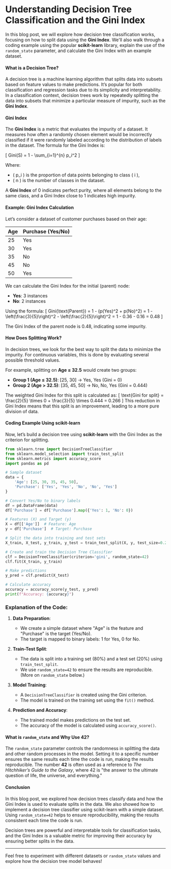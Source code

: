 # Understanding Decision Tree Classification and the Gini Index

In this blog post, we will explore how decision tree classification works, focusing on how to split data using the **Gini Index**. We'll also walk through a coding example using the popular **scikit-learn** library, explain the use of the `random_state` parameter, and calculate the Gini Index with an example dataset.

#### **What is a Decision Tree?**

A decision tree is a machine learning algorithm that splits data into subsets based on feature values to make predictions. It’s popular for both classification and regression tasks due to its simplicity and interpretability. In a classification context, decision trees work by repeatedly splitting the data into subsets that minimize a particular measure of impurity, such as the **Gini Index**.

#### **Gini Index**

The **Gini Index** is a metric that evaluates the impurity of a dataset. It measures how often a randomly chosen element would be incorrectly classified if it were randomly labeled according to the distribution of labels in the dataset. The formula for the Gini Index is:

\[
Gini(S) = 1 - \sum_{i=1}^{n} p_i^2
\]

Where:
- \( p_i \) is the proportion of data points belonging to class \( i \),
- \( n \) is the number of classes in the dataset.

A **Gini Index** of 0 indicates perfect purity, where all elements belong to the same class, and a Gini Index close to 1 indicates high impurity.

#### **Example: Gini Index Calculation**

Let’s consider a dataset of customer purchases based on their age:

| Age  | Purchase (Yes/No) |
|------|-------------------|
| 25   | Yes               |
| 30   | Yes               |
| 35   | No                |
| 45   | No                |
| 50   | Yes               |

We can calculate the Gini Index for the initial (parent) node:

- **Yes**: 3 instances
- **No**: 2 instances

Using the formula:
\[
Gini(\text{Parent}) = 1 - (p(Yes)^2 + p(No)^2) = 1 - \left(\frac{3}{5}\right)^2 - \left(\frac{2}{5}\right)^2 = 1 - 0.36 - 0.16 = 0.48
\]

The Gini Index of the parent node is 0.48, indicating some impurity.

#### **How Does Splitting Work?**

In decision trees, we look for the best way to split the data to minimize the impurity. For continuous variables, this is done by evaluating several possible threshold values.

For example, splitting on **Age ≤ 32.5** would create two groups:
- **Group 1 (Age ≤ 32.5)**: [25, 30] → Yes, Yes (Gini = 0)
- **Group 2 (Age > 32.5)**: [35, 45, 50] → No, No, Yes (Gini = 0.444)

The weighted Gini Index for this split is calculated as:
\[
\text{Gini for split} = \frac{2}{5} \times 0 + \frac{3}{5} \times 0.444 = 0.266
\]
This reduction in Gini Index means that this split is an improvement, leading to a more pure division of data.

#### **Coding Example Using scikit-learn**

Now, let’s build a decision tree using **scikit-learn** with the Gini Index as the criterion for splitting.

```python
from sklearn.tree import DecisionTreeClassifier
from sklearn.model_selection import train_test_split
from sklearn.metrics import accuracy_score
import pandas as pd

# Sample dataset
data = {
    'Age': [25, 30, 35, 45, 50],
    'Purchase': ['Yes', 'Yes', 'No', 'No', 'Yes']
}

# Convert Yes/No to binary labels
df = pd.DataFrame(data)
df['Purchase'] = df['Purchase'].map({'Yes': 1, 'No': 0})

# Features (X) and Target (y)
X = df[['Age']]  # Feature: Age
y = df['Purchase']  # Target: Purchase

# Split the data into training and test sets
X_train, X_test, y_train, y_test = train_test_split(X, y, test_size=0.2, random_state=42)

# Create and train the Decision Tree Classifier
clf = DecisionTreeClassifier(criterion='gini', random_state=42)
clf.fit(X_train, y_train)

# Make predictions
y_pred = clf.predict(X_test)

# Calculate accuracy
accuracy = accuracy_score(y_test, y_pred)
print(f"Accuracy: {accuracy}")
```

### **Explanation of the Code**:

1. **Data Preparation**:
   - We create a simple dataset where "Age" is the feature and "Purchase" is the target (Yes/No).
   - The target is mapped to binary labels: 1 for Yes, 0 for No.

2. **Train-Test Split**:
   - The data is split into a training set (80%) and a test set (20%) using `train_test_split`. 
   - We use `random_state=42` to ensure the results are reproducible. (More on `random_state` below.)

3. **Model Training**:
   - A `DecisionTreeClassifier` is created using the Gini criterion.
   - The model is trained on the training set using the `fit()` method.

4. **Prediction and Accuracy**:
   - The trained model makes predictions on the test set.
   - The accuracy of the model is calculated using `accuracy_score()`.

#### **What is `random_state` and Why Use 42?**

The `random_state` parameter controls the randomness in splitting the data and other random processes in the model. Setting it to a specific number ensures the same results each time the code is run, making the results reproducible. The number **42** is often used as a reference to *The Hitchhiker’s Guide to the Galaxy*, where 42 is "the answer to the ultimate question of life, the universe, and everything."

#### **Conclusion**

In this blog post, we explored how decision trees classify data and how the Gini Index is used to evaluate splits in the data. We also showed how to implement a decision tree classifier using scikit-learn with a simple dataset. Using `random_state=42` helps to ensure reproducibility, making the results consistent each time the code is run.

Decision trees are powerful and interpretable tools for classification tasks, and the Gini Index is a valuable metric for improving their accuracy by ensuring better splits in the data.

---

Feel free to experiment with different datasets or `random_state` values and explore how the decision tree model behaves!